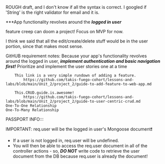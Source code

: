 ROUGH draft, and I don't know if all the syntax is correct. I googled if 'String' is the right validator for email and it is. 

***App functionality revolves around the ***logged in user***

feature creep can doom a project! Focus on MVP for now.

I think we said that all the edit/create/delete stuff would be in the user portion, since that makes most sense.

GitHUB requirement notes:
    Because your app's functionality revolves around the logged in user, ***implement authentication and basic navigation first!***
    Prioritize and implement the user stories one at a time

        This link is a very simple rundown of adding a feature.
            https://github.com/takis-fuego-cohort/lessons-and-labs/blob/main/Unit_2/project_2/guide-to-add-feature-to-web-app.md

        This.CRUD.guide.is.awesome!
            https://github.com/takis-fuego-cohort/lessons-and-labs/blob/main/Unit_2/project_2/guide-to-user-centric-crud.md
    One-To-One Relationship
    One-To-Many Relationship



PASSPORT INFO:::

IMPORTANT: req.user will be the logged in user's Mongoose document❗️
- If a user is not logged in, req.user will be undefined.
- You will then be able to access the req.user document in all of the controller actions - so, ***DO NOT*** write code to retrieve the user document from the DB because req.user is already the document!

